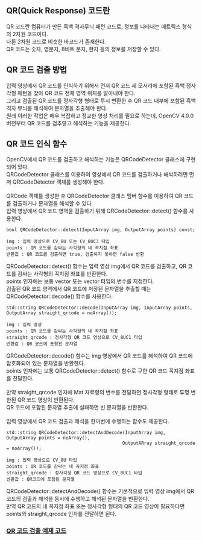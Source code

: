 ## QR(Quick Response) 코드란
QR 코드란 컴퓨터가 만든 흑백 격자무늬 패턴 코드로, 정보를 나타내는 매트릭스 형식의 2차원 코드이다.
<br>
다른 2차원 코드로 비슷한 바코드가 존재한다.
<br>
QR 코드는 숫자, 영문자, 8비트 문자, 한자 등의 정보를 저장할 수 있다.

## QR 코드 검출 방법

 

입력 영상에서 QR 코드를 인식하기 위해서 먼저 QR 코드 세 모서리에 포함된 흑백 정사각형 패턴을 찾아 QR 코드 전체 영역 위치를 알아내야 한다.
<br>
그리고 검출된 QR 코드를 정사각형 형태로 투시 변환한 후 QR 코드 내부에 포함된 흑백 격자 무늬를 해석하여 문자열을 추출해야 한다.
<br>
원래 이러한 작업은 매우 복잡하고 정교한 영상 처리를 필요로 하는데, OpenCV 4.0.0 버전부터 QR 코드를 검추랗고 해석하는 기능을 제공한다.

## QR 코드 인식 함수
OpenCV에서 QR 코드를 검출하고 해석하는 기능은 QRCodeDetector 클래스에 구현되어 있다.
<br>
QRCodeDetector 클래스를 이용하여 영상에서 QR 코드를 검출하거나 해석하려면 먼저 QRCodeDetector 객체를 생성해야 한다.
<br>
<br>
QRCode 객체를 생성한 후 QRCodeDetector 클래스 멤버 함수를 이용하여 QR 코드를 검출하거나 문자열을 해석할 수 있다.
<br>
입력 영상에서 QR 코드 영역을 검출하기 위해 QRCodeDetector::detect() 함수를 사용한다.
```
bool QRCodeDetector::detect(InputArray img, OutputArray points) const;

img : 입력 영상으로 CV_8U 또는 CV_8UC3 타입
points : QR 코드를 감싸는 사각형의 네 꼭지점 좌표
반환값 : QR 코드를 검출하면 true, 검출하지 못하면 false 반환
```

QRCodeDetector::detect() 함수는 입력 영상 img에서 QR 코드를 검출하고, QR 코드를 감싸는 사각형의 꼭지점 좌표를 반환한다.
<br>
points 인자에는 보통 vector<Point2f> 또는 vector<Point> 타입의 변수를 지정한다.
<br>
검출된 QR 코드 영역에서 QR 코드에 저장된 문자열을 추출할 때는 QRCodeDetector::decode() 함수를 사용한다.
  
```
std::string QRCodeDetector::decode(InputArray img, InputArray points, OutputArray straight_qrcode = noArray());

img : 입력 영상
points : QR 코드를 감싸는 사각형의 네 꼭지점 좌표
straight_qrcode : 정사각형 QR 코드 영상으로 CV_8UC1 타입
반환값 : QR 코드에 포함된 문자열
```
  
QRCodeDetector::decode() 함수는 img 영상에서 QR 코드를 해석하여 QR 코드에 암호화되어 있는 문자열을 반환한다.
<br>
points 인자에는 보통 QRCodeDetector::detect() 함수로 구한 QR 코드 꼭지점 좌표를 전달한다.
<br>
<br>
만약 straight_qrcode 인자에 Mat 자료형의 변수를 전달하면 정사각형 형태로 투명 변한된 QR 코드 영상이 반환된다.
<br>
QR 코드에 포함된 문자열 추출에 실패하면 빈 문자열을 반환한다.
<br>
<br>
입력 영상에서 QR 코드 검출과 해석을 한꺼번에 수행하는 함수도 제공한다.
  
```
std::string QRCodeDetector::detectAndDecode(InputArray img, OutputArray points = noArray(), 
                                           OutputARray straight_qrcode = noArray());

img : 입력 영상으로 CV_8U 타입
points : QR 코드를 감싸는 네 꼭지점 좌표
straight_qrcode : 정사각형 QR 코드 영상으로 CV_8UC1 타입
반환값 : QR코드에 포함된 문자열
```
  
QRCodeDetector::detectAndDecode() 함수는 기본적으로 입력 영상 img에서 QR코드의 검출과 해석을 동시에 수행하고 해석된 문자열을 반환한다.
<br>
만약 QR 코드의 네 꼭지점 좌표 또는 정사각형 형태의 QR 코드 영상이 필요하다면 points와 straight_qrcode 인자를 전달하면 된다.

### [QR 코드 검출 예제 코드](https://github.com/JeHeeYu/OpenCV/blob/main/QR%20Code/QRCode.cpp)
